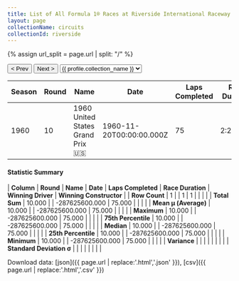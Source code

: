 ```yaml
---
title: List of All Formula 1® Races at Riverside International Raceway
layout: page
collectionName: circuits
collectionId: riverside
---
```


{% assign url_split = page.url | split: "/" %}
<div id="collection-navigation">
<button onclick="selector.options[selector.selectedIndex-1].value && (window.location = selector.options[selector.selectedIndex-1].value);">&lt; Prev</button>
<button onclick="selector.options[selector.selectedIndex+1].value && (window.location = selector.options[selector.selectedIndex+1].value);">Next &gt;</button>
<select id="selector" onchange="this.options[this.selectedIndex].value && (window.location = this.options[this.selectedIndex].value);">
  {% for collectionId in site.data[page.collectionName].refs %}
    {% if collectionId == page.collectionId %}
      {% assign selected = "selected" %}
    {% else %}
      {% assign selected = "" %}
    {% endif %}
    {% assign profile = site.data[page.collectionName][collectionId].profile %}
    <option value="/f1/{{ page.collectionName }}/{{ collectionId }}/{{ url_split[4] }}" {{ selected }}>{{ profile.collection_name }}</option>
  {% endfor %}
</select>
</div>

| Season | Round | Name | Date | Laps Completed | Race Duration | Winning Driver | Winning Constructor |
|--|--|--|--|--|--|--|--|
| 1960 | 10 | 1960 United States Grand Prix 🇺🇸 | 1960-11-20T00:00:00.000Z | 75 | 2:28:52.2 | [Stirling Moss 🇬🇧](/f1/drivers/moss) | Team Lotus 🇬🇧 |

#### Statistic Summary

| **Column** | **Round** | **Name** | **Date** | **Laps Completed** | **Race Duration** | **Winning Driver** | **Winning Constructor** |
| **Row Count** | 1 |  | 1 | 1 |  |  |  |
| **Total Sum** | 10.000 |  | -287625600.000 | 75.000 |  |  |  |
| **Mean μ (Average)** | 10.000 |  | -287625600.000 | 75.000 |  |  |  |
| **Maximum** | 10.000 |  | -287625600.000 | 75.000 |  |  |  |
| **75th Percentile** | 10.000 |  | -287625600.000 | 75.000 |  |  |  |
| **Median** | 10.000 |  | -287625600.000 | 75.000 |  |  |  |
| **25th Percentile** | 10.000 |  | -287625600.000 | 75.000 |  |  |  |
| **Minimum** | 10.000 |  | -287625600.000 | 75.000 |  |  |  |
| **Variance** |  |  |  |  |  |  |  |
| **Standard Deviation σ** |  |  |  |  |  |  |  |

Download data: [json]({{ page.url | replace:'.html','.json' }}), [csv]({{ page.url | replace:'.html','.csv' }})
